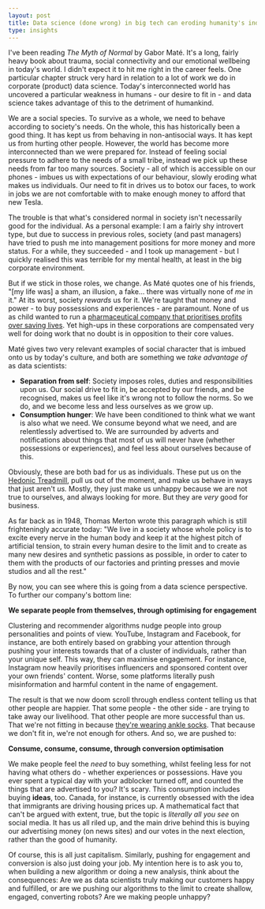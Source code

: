```yaml
---
layout: post
title: Data science (done wrong) in big tech can eroding humanity's individuality
type: insights
---
```


I've been reading *The Myth of Normal* by Gabor Maté. It's a long, fairly heavy book about trauma, social connectivity and our emotional wellbeing in today's world. I didn't expect it to hit me right in the career feels. One particular chapter struck very hard in relation to a lot of work we do in corporate (product) data science. Today's interconnected world has uncovered a particular weakness in humans - our desire to fit in - and data science takes advantage of this to the detriment of humankind.

We are a social species. To survive as a whole, we need to behave according to society's needs. On the whole, this has historically been a good thing. It has kept us from behaving in non-antisocial ways. It has kept us from hurting other people. However, the world has become more interconnected than we were prepared for. Instead of feeling social pressure to adhere to the needs of a small tribe, instead we pick up these needs from far too many sources. Society - all of which is accessible on our phones - imbues us with expectations of our behaviour, slowly eroding what makes us individuals. Our need to fit in drives us to botox our faces, to work in jobs we are not comfortable with to make enough money to afford that new Tesla. 

The trouble is that what's considered normal in society isn't necessarily good for the individual. As a personal example: I am a fairly shy introvert type, but due to success in previous roles, society (and past managers) have tried to push me into management positions for more money and more status. For a while, they succeeded - and I took up management - but I quickly realised this was terrible for my mental health, at least in the big corporate environment. 

But if we stick in those roles, we change. As Maté quotes one of his friends, "\[my life was\] a sham, an illusion, a fake... there was virtually none of *me* in it." At its worst, society *rewards* us for it. We're taught that money and power - to buy possessions and experiences - are paramount. None of us as child wanted to run a [pharmaceutical company that prioritises profits over saving lives](https://jacobin.com/2023/09/drug-prices-profiteering-medicare-negotiation-inflation-reducation-act-big-pharma). Yet high-ups in these corporations are compensated very well for doing work that no doubt is in opposition to their core values.

Maté gives two very relevant examples of social character that is imbued onto us by today's culture, and both are something we *take advantage of* as data scientists:
- **Separation from self**: Society imposes roles, duties and responsibilities upon us. Our social drive to fit in, be accepted by our friends, and be recognised, makes us feel like it's wrong not to follow the norms. So we do, and we become less and less ourselves as we grow up.
- **Consumption hunger**: We have been conditioned to think what we want is also what we need. We consume beyond what we need, and are relentlessly advertised to. We are surrounded by adverts and notifications about things that most of us will never have (whether possessions or experiences), and feel less about ourselves because of this.

Obviously, these are both bad for us as individuals. These put us on the [Hedonic Treadmill](https://en.wikipedia.org/wiki/Hedonic_treadmill), pull us out of the moment, and make us behave in ways that just aren't *us.* Mostly, they just make us unhappy because we are not true to ourselves, and always looking for more. But they are *very* good for business.

As far back as in 1948, Thomas Merton wrote this paragraph which is still frighteningly accurate today: "We live in a society whose whole policy is to excite every nerve in the human body and keep it at the highest pitch of artificial tension, to strain every human desire to the limit and to create as many new desires and synthetic passions as possible, in order to cater to them with the products of our factories and printing presses and movie studios and all the rest."

By now, you can see where this is going from a data science perspective. To further our company's bottom line:

**We separate people from themselves, through optimising for engagement**

Clustering and recommender algorithms nudge people into group personalities and points of view. YouTube, Instagram and Facebook, for instance, are both entirely based on grabbing your attention through pushing your interests towards that of a cluster of individuals, rather than your unique self. This way, they can maximise engagement. For instance, Instagram now heavily prioritises influencers and sponsored content over your own friends' content. Worse, some platforms literally push misinformation and harmful content in the name of engagement. 

The result is that we now doom scroll through endless content telling us that other people are happier. That some people - the other side - are trying to take away our livelihood. That other people are more successful than us. That we're not fitting in because [they're wearing ankle socks](https://www.cbc.ca/news/canada/ankle-socks-old-1.7220473). That because we don't fit in, we're not enough for others. And so, we are pushed to:

**Consume, consume, consume, through conversion optimisation**

We make people feel the *need* to buy something, whilst feeling less for not having what others do - whether experiences or possessions. Have you ever spent a typical day with your adblocker turned off, and counted the things that are advertised to you? It's scary. This consumption includes buying **ideas**, too. Canada, for instance, is currently obsessed with the idea that immigrants are driving housing prices up. A mathematical fact that can't be argued with extent, true, but the topic is *literally all you see* on social media. It has us all riled up, and the main drive behind this is buying our advertising money (on news sites) and our votes in the next election, rather than the good of humanity.

Of course, this is all just capitalism. Similarly, pushing for engagement and conversion is also just doing your job. My intention here is to ask you to, when building a new algorithm or doing a new analysis, think about the consequences: Are we as data scientists truly making our customers happy and fulfilled, or are we pushing our algorithms to the limit to create shallow, engaged, converting robots? Are we making people unhappy? 
